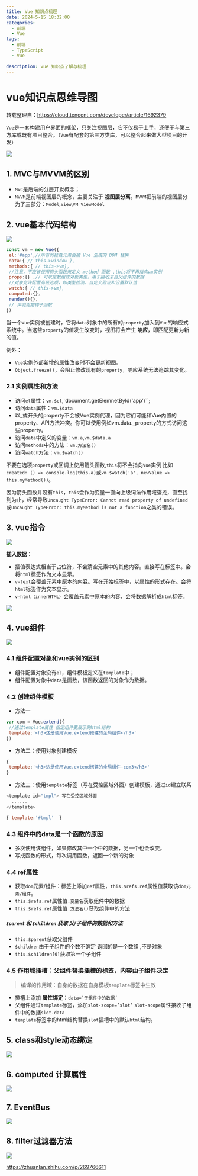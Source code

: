 ```yaml
---
title: Vue 知识点梳理
date: 2024-5-15 18:32:00
categories:
  - 前端
  - Vue
tags:
  - 前端
  - TypeScript
  - Vue

description: vue 知识点了解与梳理
---
```



# vue知识点思维导图

转载整理自：https://cloud.tencent.com/developer/article/1692379

`Vue`是一套构建用户界面的框架，只关注视图层，它不仅易于上手，还便于与第三方库或既有项目整合。（`Vue`有配套的第三方类库，可以整合起来做大型项目的开发）

![](./img/003-map.png)

## 1. MVC与MVVM的区别

-   `MVC`是后端的分层开发概念；
-   `MVVM`是前端视图层的概念，主要关注于 **视图层分离**。`MVVM`把前端的视图层分为了三部分：`Model`,`View`,`VM ViewModel`

## 2. vue基本代码结构

![](./img/004-map.png)

```js
const vm = new Vue({
 el:'#app',//所有的挂载元素会被 Vue 生成的 DOM 替换
 data:{ // this->window },
 methods:{ // this->vm},
 //注意，不应该使用箭头函数来定义 method 函数 ,this将不再指向vm实例
 props:{} ,// 可以是数组或对象类型，用于接收来自父组件的数据
 //对象允许配置高级选项，如类型检测、自定义验证和设置默认值
 watch:{ // this->vm},
 computed:{},
 render(){},
 // 声明周期钩子函数
})
```

当一个`Vue`实例被创建时，它将`data`对象中的所有的`property`加入到`Vue`的响应式系统中。当这些`property`的值发生改变时，视图将会产生 **响应**，即匹配更新为新的值。

例外：

-   `Vue`实例外部新增的属性改变时不会更新视图。
-   `Object.freeze()`，会阻止修改现有的`property`，响应系统无法追踪其变化。

### 2.1 实例属性和方法

-   访问`el`属性：`vm.$el`,`document.getElemnetById(‘app’)``;
-   访问`data`属性：`vm.$data`
-   以_或开头的property不会被Vue实例代理，因为它们可能和Vue内置的property、API方法冲突。你可以使用例如vm.data._property的方式访问这些property。
-   访问`data`中定义的变量：`vm.a`,`vm.$data.a`
-   访问`methods`中的方法：`vm.方法名()`
-   访问`watch`方法：`vm.$watch()`

不要在选项`property`或回调上使用箭头函数,`this`将不会指向`Vue`实例 比如`created: () => console.log(this.a)`或`vm.$watch('a', newValue => this.myMethod())`。

因为箭头函数并没有`this`，`this`会作为变量一直向上级词法作用域查找，直至找到为止，经常导致`Uncaught TypeError: Cannot read property of undefined`或`Uncaught TypeError: this.myMethod is not a function`之类的错误。

## 3. vue指令

![](./img/005-map.jpg)

**插入数据：**

-   插值表达式相当于占位符，不会清空元素中的其他内容。直接写在标签中。会将`html`标签作为文本显示。
-   `v-text`会覆盖元素中原本的内容。写在开始标签中，以属性的形式存在。会将`html`标签作为文本显示。
-   `v-html（innerHTML）`会覆盖元素中原本的内容，会将数据解析成`html`标签。

![](./img/006-map.png)

## 4. vue组件

![](./img/007-map.png)

### 4.1  **组件配置对象和vue实例的区别**

-   组件配置对象没有`el`，组件模板定义在`template`中；
-   组件配置对象中`data`是函数，该函数返回的对象作为数据。

### 4.2 创建组件模板

-   方法一

```javascript
var com = Vue.extend({
 //通过template属性 指定组件要展示的html结构
 template:'<h3>这是使用Vue.extend搭建的全局组件</h3>' 
})
```

-   方法二：使用对象创建模板

```javascript
{
 template:'<h3>这是使用Vue.extend搭建的全局组件-com3</h3>'      
}
```

-   方法三：使用`template`标签（写在受控区域外面）创建模板，通过`id`建立联系

```javascript
<template id="tmpl"> 写在受控区域外面
  ......
</template> 

{ template:'#tmpl'  }
```

### 4.3 组件中的data是一个函数的原因

-   多次使用该组件，如果修改其中一个中的数据，另一个也会改变。
-   写成函数的形式，每次调用函数，返回一个新的对象

### 4.4 ref属性

-   获取`dom`元素/组件：标签上添加`ref`属性，`this.$refs.ref`属性值获取该`dom元素/组件`。
-   `this.$refs.ref`属性值`.变量名`获取组件中的数据
-   `this.$refs.ref`属性值`.方法名()`获取组件中的方法

##### **`$parent` 和 `$children` 获取 父/子组件的数据和方法**

-   `this.$parent`获取父组件
-   `$children`由于子组件的个数不确定 返回的是一个数组 ,不是对象
-   `this.$children[0]`获取第一个子组件

### 4.5 作用域插槽：父组件替换插槽的标签，内容由子组件决定

>   编译的作用域：自身的数据在自身模板`template`标签中生效

-   插槽上添加 **属性绑定**：`data=’子组件中的数据’`
-   父组件通过`template`标签，添加`slot-scope=’slot’` `slot-scope`属性接收子组件中的数据`slot.data`
-   `template`标签中的html结构替换`slot`插槽中的默认`html`结构。

## 5. class和style动态绑定

![](./img/008-map.jpg)



## 6. computed 计算属性

![](./img/009-map.png)

## 7. EventBus

![](./img/010-map.png)



## 8. filter过滤器方法

![](./img/011-map.png)

https://zhuanlan.zhihu.com/p/269766611